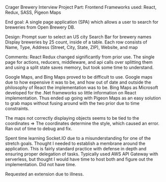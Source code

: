 Crager Brewery Interview Project
Part: Frontend
Frameworks used:  React, Redux, SASS, Pigeon Maps

End goal:
A single page application (SPA) which allows a user to search for breweries from Open Brewery DB.

Design:
Prompt suer to select an US city
Search Bar for brewery names
Display breweries by 25 count, inside of a table.
Each row consists of Name, Type, Address (Street, City, State, ZIP), Website, and map

Comments:
React Redux changed significantly from prior use.  The single page for actions, reducers, middleware, and api calls over splitting them and using a split state saves memory, but took some time to understand.

Google Maps, and Bing Maps proved to be difficult to use.  Google maps due to how expensive it was to be, and how out of date and outside the philosophy of React the implementation was to be.  Bing Maps as Microsoft developed for the .Net frameworks so little information on React implementation.  Thus ended up going with Pigeon Maps as an easy solution to grab maps without fusing around with the two prior due to time constraints.

The maps not correctly displaying objects seems to be tied to the coordinates => The coordinates determine the style, which caused an error.  Ran out of time to debug and fix.

Spent time learning Socket.IO due to a misunderstanding for one of the stretch goals.  Thought I needed to establish a membrane around the application.  This is fairly standard practice with defense in depth and ensuring proper delegation of tasks.  Typically used AWS API Gateway with serverless, but thought I would have time to host both and figure out the implementation.  Did not have time.

Requested an extension due to illness.
